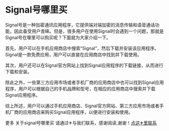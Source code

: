 # Signal号哪里买

Signal号是一种加密通讯应用程序，它提供端对端加密的消息传输和语音通话功能，因此备受用户青睐。但是，很多用户在使用Signal时会遇到一个问题，那就是Signal号在哪里可以购买呢？下面就为大家介绍一下。

首先，用户可以在手机应用商店中搜索“Signal”，然后下载并安装该应用程序。Signal是一款免费应用，用户可以直接在应用商店中找到并下载使用。

其次，用户还可以在Signal官方网站上找到Signal应用程序的下载链接，从而进行下载和安装。

除此之外，一些第三方应用市场或者手机厂商的应用商店中也可以找到Signal应用程序，用户可以根据自己的手机品牌和型号，在相应的应用商店中搜索并下载Signal应用程序。

综上所述，用户可以通过手机应用商店、Signal官方网站、第三方应用市场或者手机厂商的应用商店来购买Signal应用程序，以便进行安装和使用。

更多 关于signal号哪里买 请通过✈与我们联系，感谢阅读,谢谢！[点这✈里联系](https://gg.k02.cc)